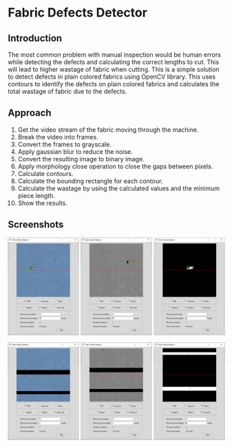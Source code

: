 # Fabric Defects Detector

## Introduction
The most common problem with manual inspection would be human errors while detecting the defects and calculating the correct lengths to cut. This will lead to higher wastage of fabric when cutting. This is a simple solution to detect defects in plain colored fabrics using OpenCV library. This uses contours to identify the defects on plain colored fabrics and calculates the total wastage of fabric due to the defects.

## Approach
1. Get the video stream of the fabric moving through the machine.
2. Break the video into frames.
3. Convert the frames to grayscale.
4. Apply gaussian blur to reduce the noise.
5. Convert the resulting image to binary image.
6. Apply morphology close operation to close the gaps between pixels.
7. Calculate contours.
8. Calculate the bounding rectangle for each contour.
9. Calculate the wastage by using the calculated values and the minimum piece length.
10. Show the results.

## Screenshots
![Identified defects](/screenshots/1.jpg)

![Wastage](/screenshots/2.jpg)